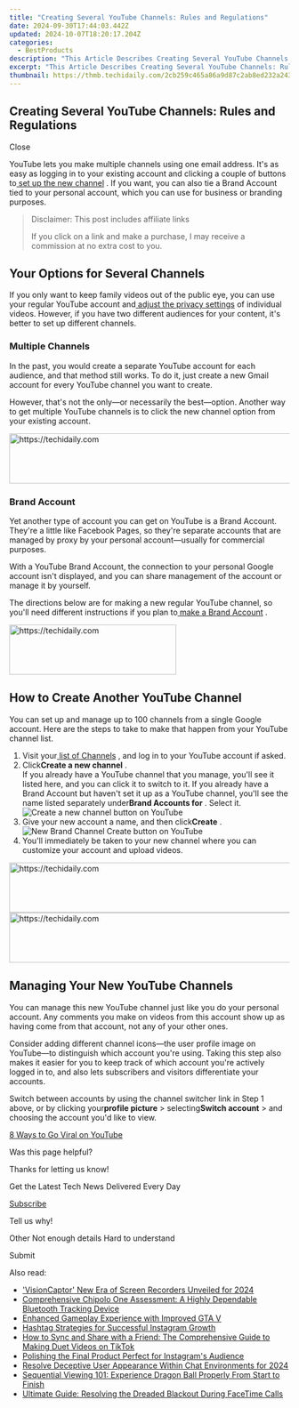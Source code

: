 ```yaml
---
title: "Creating Several YouTube Channels: Rules and Regulations"
date: 2024-09-30T17:44:03.442Z
updated: 2024-10-07T18:20:17.204Z
categories:
  - BestProducts
description: "This Article Describes Creating Several YouTube Channels: Rules and Regulations"
excerpt: "This Article Describes Creating Several YouTube Channels: Rules and Regulations"
thumbnail: https://thmb.techidaily.com/2cb259c465a86a9d87c2ab8ed232a243225880491ec4b7484688140a5b3e77f5.jpg
---
```


## Creating Several YouTube Channels: Rules and Regulations

Close 

 YouTube lets you make multiple channels using one email address. It's as easy as logging in to your existing account and clicking a couple of buttons to[ set up the new channel](https://www.lifewire.com/youtube-channel-setup-guide-1082492) . If you want, you can also tie a Brand Account tied to your personal account, which you can use for business or branding purposes.

>  Disclaimer: This post includes affiliate links
>
>  If you click on a link and make a purchase, I may receive a commission at no extra cost to you.
>

##  Your Options for Several Channels

 If you only want to keep family videos out of the public eye, you can use your regular YouTube account and[ adjust the privacy settings](https://www.lifewire.com/youtube-privacy-settings-1082507) of individual videos. However, if you have two different audiences for your content, it's better to set up different channels. 

### Multiple Channels

 In the past, you would create a separate YouTube account for each audience, and that method still works. To do it, just create a new Gmail account for every YouTube channel you want to create. 

 However, that's not the only—or necessarily the best—option. Another way to get multiple YouTube channels is to click the new channel option from your existing account.

<!-- affiliate ads begin -->
<a href="https://25home.pxf.io/c/5597632/2148649/16836" target="_top" id="2148649">
  <img src="//a.impactradius-go.com/display-ad/16836-2148649" border="0" alt="https://techidaily.com" width="720" height="90"/>
</a>
<img height="0" width="0" src="https://25home.pxf.io/i/5597632/2148649/16836" style="position:absolute;visibility:hidden;" border="0" />
<!-- affiliate ads end -->

### Brand Account

 Yet another type of account you can get on YouTube is a Brand Account. They're a little like Facebook Pages, so they're separate accounts that are managed by proxy by your personal account—usually for commercial purposes.

 With a YouTube Brand Account, the connection to your personal Google account isn't displayed, and you can share management of the account or manage it by yourself.

 The directions below are for making a new regular YouTube channel, so you'll need different instructions if you plan to[ make a Brand Account](https://www.lifewire.com/create-a-youtube-business-account-2655503) .

<!-- affiliate ads begin -->
<a href="https://aligracehair.sjv.io/c/5597632/1915825/19272" target="_top" id="1915825">
  <img src="//a.impactradius-go.com/display-ad/19272-1915825" border="0" alt="https://techidaily.com" width="300" height="90"/>
</a>
<img height="0" width="0" src="https://aligracehair.sjv.io/i/5597632/1915825/19272" style="position:absolute;visibility:hidden;" border="0" />
<!-- affiliate ads end -->

##  How to Create Another YouTube Channel

 You can set up and manage up to 100 channels from a single Google account. Here are the steps to take to make that happen from your YouTube channel list.

1. Visit your[ list of Channels](https://www.youtube.com/channel%5Fswitcher) , and log in to your YouTube account if asked.
2. Click**Create a new channel** .  
 If you already have a YouTube channel that you manage, you'll see it listed here, and you can click it to switch to it. If you already have a Brand Account but haven't set it up as a YouTube channel, you'll see the name listed separately under**Brand Accounts for** . Select it.  
![Create a new channel button on YouTube](https://www.lifewire.com/thmb/p5tsrKOmNuwvxCUgJMtarjgkObQ=/1500x0/filters:no_upscale():max_bytes(150000):strip_icc():format(webp)/001_more-than-one-youtube-channel-1616988-d02736e041c740758a7a0a39d38e3c17.jpg)
3. Give your new account a name, and then click**Create** .  
![New Brand Channel Create button on YouTube](https://www.lifewire.com/thmb/O73ordKUtMIyoSxNnNFpdk1PoRU=/1500x0/filters:no_upscale():max_bytes(150000):strip_icc():format(webp)/002_more-than-one-youtube-channel-1616988-aece4662ccec4473a7de2c92dc41cf16.jpg)
4. You'll immediately be taken to your new channel where you can customize your account and upload videos.

<!-- affiliate ads begin -->
<a href="https://appsumo.8odi.net/c/5597632/2075472/7443" target="_top" id="2075472">
  <img src="//a.impactradius-go.com/display-ad/7443-2075472" border="0" alt="https://techidaily.com" width="728" height="90"/>
</a>
<img height="0" width="0" src="https://appsumo.8odi.net/i/5597632/2075472/7443" style="position:absolute;visibility:hidden;" border="0" />
<!-- affiliate ads end -->

<!-- affiliate ads begin -->
<a href="https://appsumo.8odi.net/c/5597632/2144297/7443" target="_top" id="2144297">
  <img src="//a.impactradius-go.com/display-ad/7443-2144297" border="0" alt="https://techidaily.com" width="600" height="90"/>
</a>
<img height="0" width="0" src="https://appsumo.8odi.net/i/5597632/2144297/7443" style="position:absolute;visibility:hidden;" border="0" />
<!-- affiliate ads end -->

##  Managing Your New YouTube Channels

 You can manage this new YouTube channel just like you do your personal account. Any comments you make on videos from this account show up as having come from that account, not any of your other ones.

 Consider adding different channel icons—the user profile image on YouTube—to distinguish which account you're using. Taking this step also makes it easier for you to keep track of which account you're actively logged in to, and also lets subscribers and visitors differentiate your accounts.

 Switch between accounts by using the channel switcher link in Step 1 above, or by clicking your**profile picture** \> selecting**Switch account** \> and choosing the account you'd like to view.

[ 8 Ways to Go Viral on YouTube ](https://www.lifewire.com/go-viral-on-youtube-8636083) 

Was this page helpful?

Thanks for letting us know!

 Get the Latest Tech News Delivered Every Day

[ Subscribe ](https://www.lifewire.com/#) 

Tell us why!

 Other  Not enough details  Hard to understand 

 Submit 

<ins class="adsbygoogle"
     style="display:block"
     data-ad-format="autorelaxed"
     data-ad-client="ca-pub-7571918770474297"
     data-ad-slot="1223367746"></ins>

<ins class="adsbygoogle"
     style="display:block"
     data-ad-client="ca-pub-7571918770474297"
     data-ad-slot="8358498916"
     data-ad-format="auto"
     data-full-width-responsive="true"></ins>

<span class="atpl-alsoreadstyle">Also read:</span>
<div><ul>
<li><a href="https://screen-capture.techidaily.com/visioncaptor-new-era-of-screen-recorders-unveiled-for-2024/"><u>'VisionCaptor' New Era of Screen Recorders Unveiled for 2024</u></a></li>
<li><a href="https://hardware-help.techidaily.com/comprehensive-chipolo-one-assessment-a-highly-dependable-bluetooth-tracking-device/"><u>Comprehensive Chipolo One Assessment: A Highly Dependable Bluetooth Tracking Device</u></a></li>
<li><a href="https://win-able.techidaily.com/enhanced-gameplay-experience-with-improved-gta-v/"><u>Enhanced Gameplay Experience with Improved GTA V</u></a></li>
<li><a href="https://tech-renaissance.techidaily.com/hashtag-strategies-for-successful-instagram-growth/"><u>Hashtag Strategies for Successful Instagram Growth</u></a></li>
<li><a href="https://tech-renaissance.techidaily.com/how-to-sync-and-share-with-a-friend-the-comprehensive-guide-to-making-duet-videos-on-tiktok/"><u>How to Sync and Share with a Friend: The Comprehensive Guide to Making Duet Videos on TikTok</u></a></li>
<li><a href="https://instagram-videos.techidaily.com/polishing-the-final-product-perfect-for-instagrams-audience/"><u>Polishing the Final Product Perfect for Instagram's Audience</u></a></li>
<li><a href="https://facebook-video-recording.techidaily.com/resolve-deceptive-user-appearance-within-chat-environments-for-2024/"><u>Resolve Deceptive User Appearance Within Chat Environments for 2024</u></a></li>
<li><a href="https://tech-renaissance.techidaily.com/sequential-viewing-101-experience-dragon-ball-properly-from-start-to-finish/"><u>Sequential Viewing 101: Experience Dragon Ball Properly From Start to Finish</u></a></li>
<li><a href="https://tech-renaissance.techidaily.com/ultimate-guide-resolving-the-dreaded-blackout-during-facetime-calls/"><u>Ultimate Guide: Resolving the Dreaded Blackout During FaceTime Calls</u></a></li>
</ul></div>

